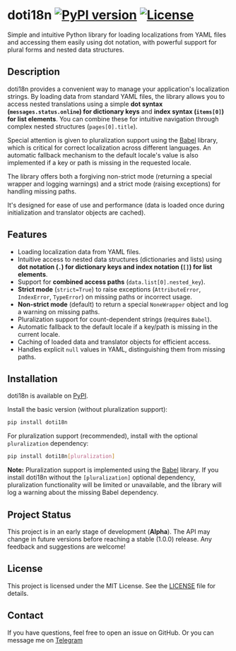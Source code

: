 # doti18n [![PyPI version](https://badge.fury.io/py/doti18n.svg)](https://pypi.org/project/doti18n/) [![License](https://img.shields.io/badge/License-MIT-yellow.svg)](https://github.com/darkj3suss/doti18n/blob/main/LICENSE)

Simple and intuitive Python library for loading localizations from YAML files and accessing them easily using dot notation, with powerful support for plural forms and nested data structures.

## Description

doti18n provides a convenient way to manage your application's localization strings. By loading data from standard YAML files, the library allows you to access nested translations using a simple **dot syntax (`messages.status.online`) for dictionary keys** and **index syntax (`items[0]`) for list elements**. You can combine these for intuitive navigation through complex nested structures (`pages[0].title`).

Special attention is given to pluralization support using the [Babel](https://pypi.org/project/babel/) library, which is critical for correct localization across different languages. An automatic fallback mechanism to the default locale's value is also implemented if a key or path is missing in the requested locale.

The library offers both a forgiving non-strict mode (returning a special wrapper and logging warnings) and a strict mode (raising exceptions) for handling missing paths.

It's designed for ease of use and performance (data is loaded once during initialization and translator objects are cached).

## Features

*   Loading localization data from YAML files.
*   Intuitive access to nested data structures (dictionaries and lists) using **dot notation (`.`) for dictionary keys and index notation (`[]`) for list elements**.
*   Support for **combined access paths** (`data.list[0].nested_key`).
*   **Strict mode** (`strict=True`) to raise exceptions (`AttributeError`, `IndexError`, `TypeError`) on missing paths or incorrect usage.
*   **Non-strict mode** (default) to return a special `NoneWrapper` object and log a warning on missing paths.
*   Pluralization support for count-dependent strings (requires `Babel`).
*   Automatic fallback to the default locale if a key/path is missing in the current locale.
*   Caching of loaded data and translator objects for efficient access.
*   Handles explicit `null` values in YAML, distinguishing them from missing paths.

## Installation

doti18n is available on [PyPI](https://pypi.org/project/doti18n/).

Install the basic version (without pluralization support):

```bash
pip install doti18n
```

For pluralization support (recommended), install with the optional `pluralization` dependency:

```bash
pip install doti18n[pluralization]
```

**Note:** Pluralization support is implemented using the [Babel](https://pypi.org/project/babel/) library. If you install doti18n without the `[pluralization]` optional dependency, pluralization functionality will be limited or unavailable, and the library will log a warning about the missing Babel dependency.

## Project Status

This project is in an early stage of development (**Alpha**). The API may change in future versions before reaching a stable (1.0.0) release. Any feedback and suggestions are welcome!

## License

This project is licensed under the MIT License. See the [LICENSE](https://github.com/darkj3suss/doti18n/blob/main/LICENSE) file for details.

## Contact

If you have questions, feel free to open an issue on GitHub.
Or you can message me on [Telegram](https://t.me/darkjesuss)